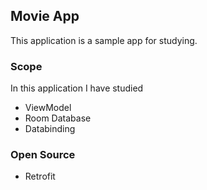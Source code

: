 ## Movie App


This application is a sample app for studying.


### Scope


In this application I have studied
* ViewModel
* Room Database
* Databinding


### Open Source

* Retrofit

